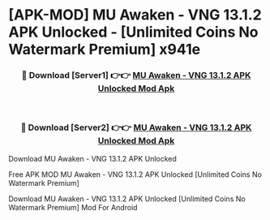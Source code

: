 # [APK-MOD] MU Awaken - VNG 13.1.2 APK Unlocked - [Unlimited Coins No Watermark Premium] x941e



<div align="center">
<h3>🔴 Download [Server1] 👉👉 <a href="https://momento.my/?title=MU_Awaken_-_VNG_13.1.2_APK_Unlocked">MU Awaken - VNG 13.1.2 APK Unlocked Mod Apk</a></h3><br>

<h3>🔴 Download [Server2] 👉👉 <a href="https://momento.my/?title=MU_Awaken_-_VNG_13.1.2_APK_Unlocked">MU Awaken - VNG 13.1.2 APK Unlocked Mod Apk</a></h3>
</div>



Download MU Awaken - VNG 13.1.2 APK Unlocked 

Free APK MOD MU Awaken - VNG 13.1.2 APK Unlocked [Unlimited Coins No Watermark Premium]

Download MU Awaken - VNG 13.1.2 APK Unlocked [Unlimited Coins No Watermark Premium] Mod For Android
